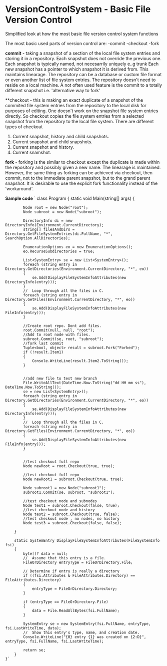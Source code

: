 # VersionControlSystem - Basic File Version Control
Simplified look at how the most basic file version control system functions

The most basic used parts of version control are:
-commit
-checkout
-fork

**commit** - taking a snapshot of a section of the local file system entries and storing it in a repository.
Each snapshot does not override the previous one. Each snapshot is typically named, not necesarrily uniquely e..g trunk
Each new snapshot has a pointer to which snapshot it is derived from. This maintains linearage. The repository can be a database or custom file format or even another list of file system entries. The repository doesn't need to reside on a local machine. A not often used feature is the commit to a totally different snapshot i.e. 'alternative way to fork'

**checkout - this is making an exact duplicate of a snapshot of the commited file system entries from the repository to the local disk for purposes of editing. One doesn't work on the snapshot file system entries directly. So checkout copies the file system entries from a selected snapshot from the repository to the local file system. There are different types of checkout
1. Current snapshot, history and child snapshots.
2. Current snapshot and child snapshots.
3. Current snapshot and history.
4. Current snamshot.

**fork** - forking is the similar to checkout except the duplicate is made within the repository and possibly given a new name. The linearage is maintained. However, the same thing as forking can be achieved via checkout, then commit, not to the immediate parent snapshot, but to the grand parent snapshot. It is desirable to use the explicit fork functionality instead of the 'workaround'.

**Sample code**
` class Program
    {
        static void Main(string[] args)
        {

            Node root = new Node("root");
            Node subroot = new Node("subroot");

            DirectoryInfo di = new DirectoryInfo(Environment.CurrentDirectory);
            string[] filesAndDirs = Directory.GetFileSystemEntries(di.FullName, "*", SearchOption.AllDirectories);

            EnumerationOptions eo = new EnumerationOptions();
            eo.RecurseSubdirectories = true;

            List<SystemEntry> se = new List<SystemEntry>();
            foreach (string entry in Directory.GetDirectories(Environment.CurrentDirectory, "*", eo))
            {
                se.Add(DisplayFileSystemInfoAttributes(new DirectoryInfo(entry)));
            }
            //  Loop through all the files in C.
            foreach (string entry in Directory.GetFiles(Environment.CurrentDirectory, "*", eo))
            {
                se.Add(DisplayFileSystemInfoAttributes(new FileInfo(entry)));
            }

            //Create root repo. Dont add files.
            root.Commit(null, null, "root");
            //Add to root node with files.
            subroot.Commit(se, root, "subroot");
            //fork last commit
            Tuple<bool, object> result = subroot.Fork("Forked");
            if (!result.Item1)
            {
                Console.WriteLine(result.Item2.ToString());
            }


            //add new file to test new branch
            File.WriteAllText(DateTime.Now.ToString("dd HH mm ss"), DateTime.Now.ToString());
            se = new List<SystemEntry>();
            foreach (string entry in Directory.GetDirectories(Environment.CurrentDirectory, "*", eo))
            {
                se.Add(DisplayFileSystemInfoAttributes(new DirectoryInfo(entry)));
            }
            //  Loop through all the files in C.
            foreach (string entry in Directory.GetFiles(Environment.CurrentDirectory, "*", eo))
            {
                se.Add(DisplayFileSystemInfoAttributes(new FileInfo(entry)));
            }


            //test checkout full repo
            Node newRoot = root.Checkout(true, true);

            //test checkout full repo
            Node newRoot1 = subroot.Checkout(true, true);

            Node subroot1 = new Node("subroot1");
            subroot1.Commit(se, subroot, "subroot1");

            //test checkout node and subnodes
            Node test1 = subroot.Checkout(false, true);
            //test checkout node and history
            Node test2 = subroot.Checkout(true, false);
            //test checkout node , no nodes, no history
            Node test3 = subroot.Checkout(false, false); 

        }

        static SystemEntry DisplayFileSystemInfoAttributes(FileSystemInfo fsi)
        {
            byte[]? data = null;
            //  Assume that this entry is a file.
            FileOrDirectory entryType = FileOrDirectory.File;

            // Determine if entry is really a directory
            if ((fsi.Attributes & FileAttributes.Directory) == FileAttributes.Directory)
            {
                entryType = FileOrDirectory.Directory;
            }

            if (entryType == FileOrDirectory.File)
            {
                data = File.ReadAllBytes(fsi.FullName);
            }

            SystemEntry se = new SystemEntry(fsi.FullName, entryType, fsi.LastWriteTime, data);
            //  Show this entry's type, name, and creation date.
            Console.WriteLine("{0} entry {1} was created on {2:D}", entryType, fsi.FullName, fsi.LastWriteTime);

            return se;
        }
    }`
